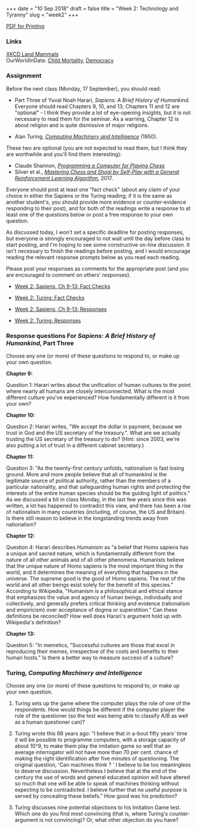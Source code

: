+++
date = "10 Sep 2018"
draft = false
title = "Week 2: Technology and Tyranny"
slug = "week2"
+++

<div class="printing"><a href="/docs/week2.pdf">PDF for Printing</a></div>

### Links

[XKCD Land Mammals](https://xkcd.com/1338/)  
OurWorldInData: [Child Mortality](https://ourworldindata.org/grapher/child-mortality), [Democracy](https://ourworldindata.org/democracy)

### Assignment

Before the next class (Monday, 17 September), you should read:

- Part Three of Yuval Noah Harari, _Sapiens: A Brief History of
  Humankind_. Everyone should read Chapters 9, 10, and 13; Chapters 11
  and 12 are "optional" - I think they provide a lot of eye-opening
  insights, but it is not necessary to read them for the seminar. As a
  warning, Chapter 12 is about religion and is quite dismissive of
  major religions.

- Alan Turing, <a href="/docs/turing.pdf"><em>Computing Machinery and
  Intelligence</em></a> (1950).

These two are optional (you are not expected to read them, but I think
they are worthwhile and you'll find them interesting):

- Claude Shannon, <a href="/docs/shannon.pdf"><em>Programming a Computer for Playing Chess</em></a>
- Silver et al., <a href="https://arxiv.org/pdf/1712.01815.pdf"><em>Mastering Chess and Shogi by Self-Play with a General Reinforcement Learning Algorithm</em></a>, 2017.

Everyone should post at least one "fact check" (about any claim of
your choice in either the Sapiens or the Turing reading; if it is the
same as another student's, you should provide more evidence or
counter-evidence responding to their post), and for both of the
readings write a response to at least one of the questions below or
post a free response to your own question.

As discussed today, I won't set a specific deadline for posting
responses, but everyone is strongly encouraged to not wait until the
day before class to start posting, and I'm hoping to see some
constructive on-line discussion.  It isn't necessary to finish the
readings before posting, and I would encourage reading the relevant
response prompts below as you read each reading.

Please post your responses as comments for the appropriate post (and
you are encouraged to comment on others' responses).

- [Week 2: Sapiens, Ch 9-13: Fact Checks](https://redd.it/9et27c) 
- [Week 2: Turing: Fact Checks](https://redd.it/9et2a7)

- [Week 2: Sapiens, Ch 9-13: Responses](https://redd.it/9et2h0)
- [Week 2: Turing: Responses](https://redd.it/9et2jy)

### Response questions For _Sapiens: A Brief History of Humankind_, Part Three

Choose any one (or more) of these questions to respond to, or make up
your own question.

**Chapter 9:**

Question 1: Harari writes about the unification of human cultures to the point
  where nearly all humans are closely interconnected. What is the most
  different culture you've experienced? How fundamentally different is
  it from your own?

**Chapter 10:**

Question 2: Harari writes, "We accept the dollar in payment, because we trust
in God and the US secretary of the treasury.". What are we actually
trusting the US secretary of the treasury to do?  (Hint: since 2003,
we're also putting a lot of trust in a different cabinet secretary.)

**Chapter 11:**

Question 3: "As the twenty-first century unfolds, nationalism is fast losing
ground. More and more people believe that all of humankind is the
legitimate source of political authority, rather than the members of a
particular nationality, and that safeguarding human rights and
protecting the interests of the entire human species should be the
guiding light of politics." As we discussed a bit in class Monday, in
the last few years since this was written, a lot has happened to
contradict this view, and there has been a rise of nationalism in many
countries (including, of course, the US and Britain). Is there still
reason to believe in the longstanding trends away from nationalism?

**Chapter 12:**

Question 4: Harari describes _Humanism_ as "a belief that Homo sapiens has a
unique and sacred nature, which is fundamentally different from the
nature of all other animals and of all other phenomena. Humanists
believe that the unique nature of Homo sapiens is the most important
thing in the world, and it determines the meaning of everything that
happens in the universe. The supreme good is the good of Homo
sapiens. The rest of the world and all other beings exist solely for
the benefit of this species."  According to Wikipedia, "Humanism is a
philosophical and ethical stance that emphasizes the value and agency
of human beings, individually and collectively, and generally prefers
critical thinking and evidence (rationalism and empiricism) over
acceptance of dogma or superstition." Can these definitions be
reconciled? How well does Harari's argument hold up with Wikipedia's
definition?

**Chapter 13:**

Question 5: "In memetics, "Successful cultures are those that excel in
reproducing their memes, irrespective of the costs and benefits to
their human hosts."  Is there a better way to measure success of a
culture?

### Turing, _Computing Machinery and Intelligence_

Choose any one (or more) of these questions to respond to, or make up
your own question.

1. Turing sets up the game where the computer plays the role of one of
the respondents. How would things be different if the computer player
the role of the questioner (so the test was being able to classify A/B
as well as a human questioner can)?

2. Turing wrote this 68 years ago: "I believe that in a-bout fifty
 years' time it will be possible to programme computers, with a
 storage capacity of about 10^9, to make them play the imitation game
 so well that an average interrogator will not have more than 70 per
 cent. chance of making the right identification after five minutes of
 questioning.  The original question, 'Can machines think ? ' I
 believe to be too meaningless to deserve discussion. Nevertheless I
 believe that at the end of the century the use of words and general
 educated opinion will have altered so much that one will be able to
 speak of machines thinking without expecting to be contradicted. I
 believe further that no useful purpose is served by concealing these
 beliefs." How good was his prediction?

3. Turing discusses nine potential objections to his Imitation Game
test. Which one do you find most convincing (that is, where Turing's
counter-argument is not convincing)? Or, what other objection do you
have?
